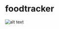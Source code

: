 # foodtracker
![alt text](https://cdn.discordapp.com/attachments/727292252417949779/1030232322882162708/unknown.png)
